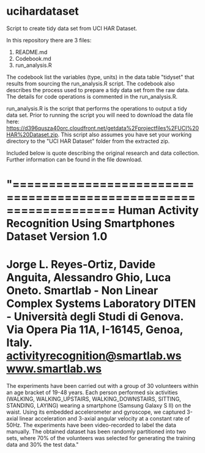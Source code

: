 # ucihardataset
Script to create tidy data set from UCI HAR Dataset.


In this repository there are 3 files:

1. README.md
2. Codebook.md
3. run_analysis.R

The codebook list the variables (type, units) in the data table "tidyset" that results from sourcing the run_analysis.R script. The codebook also describes the process used to prepare a tidy data set from the raw data. The details for code operations is commented in the run_analysis.R.

run_analysis.R is the script that performs the operations to output a tidy data set. Prior to running the script you will need to download the data file here: https://d396qusza40orc.cloudfront.net/getdata%2Fprojectfiles%2FUCI%20HAR%20Dataset.zip. This script also assumes you have set your working directory to the "UCI HAR Dataset" folder from the extracted zip.

Included below is quote describing the original research and data collection. Further information can be found in the file download.

"==================================================================
Human Activity Recognition Using Smartphones Dataset
Version 1.0
==================================================================
Jorge L. Reyes-Ortiz, Davide Anguita, Alessandro Ghio, Luca Oneto.
Smartlab - Non Linear Complex Systems Laboratory
DITEN - Università degli Studi di Genova.
Via Opera Pia 11A, I-16145, Genoa, Italy.
activityrecognition@smartlab.ws
www.smartlab.ws
==================================================================

The experiments have been carried out with a group of 30 volunteers within an age bracket of 19-48 years. Each person performed six activities (WALKING, WALKING_UPSTAIRS, WALKING_DOWNSTAIRS, SITTING, STANDING, LAYING) wearing a smartphone (Samsung Galaxy S II) on the waist. Using its embedded accelerometer and gyroscope, we captured 3-axial linear acceleration and 3-axial angular velocity at a constant rate of 50Hz. The experiments have been video-recorded to label the data manually. The obtained dataset has been randomly partitioned into two sets, where 70% of the volunteers was selected for generating the training data and 30% the test data."
